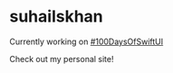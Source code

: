 # suhailskhan
Currently working on [#100DaysOfSwiftUI](https://www.hackingwithswift.com/100/swiftui)

Check out my personal site!
